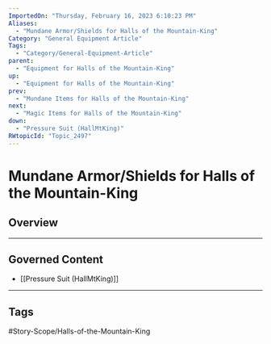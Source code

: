 ```yaml
---
ImportedOn: "Thursday, February 16, 2023 6:10:23 PM"
Aliases:
  - "Mundane Armor/Shields for Halls of the Mountain-King"
Category: "General Equipment Article"
Tags:
  - "Category/General-Equipment-Article"
parent:
  - "Equipment for Halls of the Mountain-King"
up:
  - "Equipment for Halls of the Mountain-King"
prev:
  - "Mundane Items for Halls of the Mountain-King"
next:
  - "Magic Items for Halls of the Mountain-King"
down:
  - "Pressure Suit (HallMtKing)"
RWtopicId: "Topic_2497"
---
```

# Mundane Armor/Shields for Halls of the Mountain-King
## Overview
---
## Governed Content
- [[Pressure Suit (HallMtKing)]]


---
## Tags
#Story-Scope/Halls-of-the-Mountain-King

